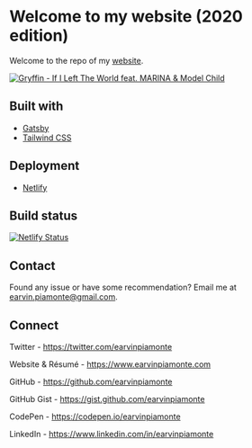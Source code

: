 # Welcome to my website (2020 edition)

Welcome to the repo of my [website](https://earvinpiamonte.com/).

[![Gryffin - If I Left The World feat. MARINA & Model Child](http://img.youtube.com/vi/u7KuZISOwrw/0.jpg)](https://www.youtube.com/watch?v=u7KuZISOwrw "Gryffin - If I Left The World feat. MARINA & Model Child")

## Built with

- [Gatsby](https://www.gatsbyjs.org/)
- [Tailwind CSS](https://tailwindcss.com/)

## Deployment

- [Netlify](https://netlify.com)

## Build status

[![Netlify Status](https://api.netlify.com/api/v1/badges/fa829363-30c4-4cb3-b7ee-07347a80fbdc/deploy-status)](https://app.netlify.com/sites/earvinpiamonte/deploys)

## Contact

Found any issue or have some recommendation? Email me at [earvin.piamonte@gmail.com](mailto:earvin.piamonte@gmail.com).

## Connect

Twitter - https://twitter.com/earvinpiamonte

Website & Résumé - https://www.earvinpiamonte.com

GitHub - https://github.com/earvinpiamonte

GitHub Gist - https://gist.github.com/earvinpiamonte

CodePen - https://codepen.io/earvinpiamonte

LinkedIn - https://www.linkedin.com/in/earvinpiamonte
